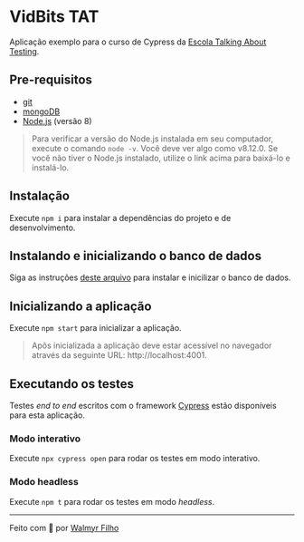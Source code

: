 # VidBits TAT

Aplicação exemplo para o curso de Cypress da [Escola Talking About Testing](https://talkingabouttesting.coursify.me).

## Pre-requisitos

- [git](https://git-scm.com/downloads)
- [mongoDB](https://www.mongodb.com/download-center)
- [Node.js](https://nodejs.org/en/) (versão 8)

> Para verificar a versão do Node.js instalada em seu computador, execute o comando `node -v`. Você deve ver algo como v8.12.0. Se você não tiver o Node.js instalado, utilize o link acima para baixá-lo e instalá-lo.

## Instalação

Execute `npm i` para instalar a dependências do projeto e de desenvolvimento.

## Instalando e inicializando o banco de dados

Siga as instruções [deste arquivo](./MONGODB_INSTALLATION.md) para instalar e inicilizar o banco de dados.

## Inicializando a aplicação

Execute `npm start` para inicializar a aplicação.

> Apõs inicializada a aplicação deve estar acessível no navegador através da seguinte URL: http://localhost:4001.

## Executando os testes

Testes _end to end_ escritos com o framework [Cypress](https://cypress.io) estão disponíveis para esta aplicação.

### Modo interativo

Execute `npx cypress open` para rodar os testes em modo interativo.

### Modo headless

Execute `npm t` para rodar os testes em modo _headless_.

___

Feito com 💚 por [Walmyr Filho](http://walmyr-filho.com)